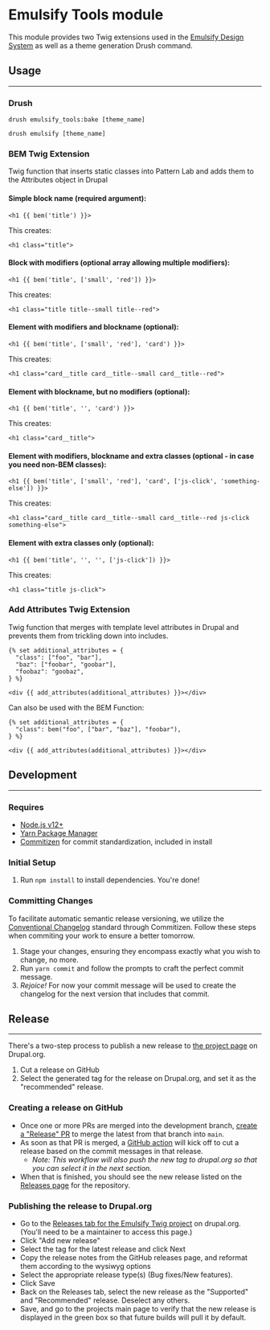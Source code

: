 # Emulsify Tools module

This module provides two Twig extensions used in the [Emulsify Design System](https://github.com/emulsify-ds/) as well as a theme generation Drush command.

## Usage

---

### Drush

`drush emulsify_tools:bake [theme_name]`

`drush emulsify [theme_name]`

### BEM Twig Extension

Twig function that inserts static classes into Pattern Lab and adds them to the Attributes object in Drupal

#### Simple block name (required argument):

`<h1 {{ bem('title') }}>`

This creates:

`<h1 class="title">`

#### Block with modifiers (optional array allowing multiple modifiers):

`<h1 {{ bem('title', ['small', 'red']) }}>`

This creates:

`<h1 class="title title--small title--red">`

#### Element with modifiers and blockname (optional):

`<h1 {{ bem('title', ['small', 'red'], 'card') }}>`

This creates:

`<h1 class="card__title card__title--small card__title--red">`

#### Element with blockname, but no modifiers (optional):

`<h1 {{ bem('title', '', 'card') }}>`

This creates:

`<h1 class="card__title">`

#### Element with modifiers, blockname and extra classes (optional - in case you need non-BEM classes):

`<h1 {{ bem('title', ['small', 'red'], 'card', ['js-click', 'something-else']) }}>`

This creates:

`<h1 class="card__title card__title--small card__title--red js-click something-else">`

#### Element with extra classes only (optional):

`<h1 {{ bem('title', '', '', ['js-click']) }}>`

This creates:

`<h1 class="title js-click">`

### Add Attributes Twig Extension

Twig function that merges with template level attributes in Drupal and prevents them from trickling down into includes.

```
{% set additional_attributes = {
  "class": ["foo", "bar"],
  "baz": ["foobar", "goobar"],
  "foobaz": "goobaz",
} %}

<div {{ add_attributes(additional_attributes) }}></div>
```

Can also be used with the BEM Function:

```
{% set additional_attributes = {
  "class": bem("foo", ["bar", "baz"], "foobar"),
} %}

<div {{ add_attributes(additional_attributes) }}></div>
```

## Development

---

### Requires

- [Node.js v12+](http://nodejs.org/)
- [Yarn Package Manager](https://yarnpkg.com/)
- [Commitizen](https://github.com/commitizen/cz-cli) for commit standardization, included in install

### Initial Setup

1. Run `npm install` to install dependencies. You're done!

### Committing Changes

To facilitate automatic semantic release versioning, we utilize the [Conventional Changelog](https://github.com/conventional-changelog/conventional-changelog) standard through Commitizen. Follow these steps when commiting your work to ensure a better tomorrow.

1. Stage your changes, ensuring they encompass exactly what you wish to change, no more.
2. Run `yarn commit` and follow the prompts to craft the perfect commit message.
3. _Rejoice!_ For now your commit message will be used to create the changelog for the next version that includes that commit.

## Release

---

There's a two-step process to publish a new release to [the project page](https://www.drupal.org/project/emulsify_tools) on Drupal.org.

1. Cut a release on GitHub
2. Select the generated tag for the release on Drupal.org, and set it as the "recommended" release.

### Creating a release on GitHub

- Once one or more PRs are merged into the development branch, [create a "Release" PR](https://github.com/emulsify-ds/emulsify_tools/compare/main...feature-branch) to merge the latest from that branch into `main`.
- As soon as that PR is merged, a [GitHub action](https://github.com/emulsify-ds/emulsify_tools/actions) will kick off to cut a release based on the commit messages in that release.
  - _Note: This workflow will also push the new tag to drupal.org so that you can select it in the next section._
- When that is finished, you should see the new release listed on the [Releases page](https://github.com/emulsify-ds/emulsify_tools/releases) for the repository.

### Publishing the release to Drupal.org

- Go to the [Releases tab for the Emulsify Twig project](https://www.drupal.org/node/3094752/edit/releases) on drupal.org. (You'll need to be a maintainer to access this page.)
- Click "Add new release"
- Select the tag for the latest release and click Next
- Copy the release notes from the GitHub releases page, and reformat them according to the wysiwyg options
- Select the appropriate release type(s) (Bug fixes/New features).
- Click Save
- Back on the Releases tab, select the new release as the "Supported" and "Recommended" release. Deselect any others.
- Save, and go to the projects main page to verify that the new release is displayed in the green box so that future builds will pull it by default.
